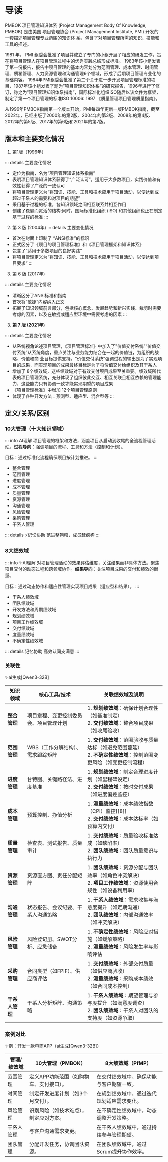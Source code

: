 # 导读

PMBOK 项目管理知识体系 (Project Management Body Of Knowledge, PMBOK) 是由美国 项目管理协会 (Project Management Institute, PMI) 开发的一套描述项目管理专业范围的知识体 系，包含了对项目管理所需的知识、技能和工具的描述。


1981 年， PMI 组委会批准了项目并成立了专门的小组开展了相应的研发工作，旨在将项目管理人在项目管理过程中的优秀实践总结形成标准。
1983年该小组发表了第一份报告，报告中项目管理的基本内容划分为范围管理、成本管理、时间管理、质翟管理、人力资源管理和沟通管理6个领域，形成了后期项目管理专业化的基础内容。
1984年PMI组委会批准了第二个关于进一步开发项目管理标准的项目，1987年该小组发表了题为”项目管理知识体系”的研究报告，1996年进行了修订，称之为”项目管理知识体系指南”，国际标准化组织ISO随后以该文件为框架，制定了第一个项目管理的标准ISO 10006: 1997 《质量管理项目管理质量指南》。

从1996年PMBOK指南第一个版本开始，PMI每四年更新一版PMBOK指南，截至2022年，已经出版了2000年的第2版、2004年的第3版、2008年的第4版、2012年的第5版、2017年的第6版和2021年的第7版。

## 版本和主要变化情况

1. 第1版（1996年）

::: details 主要变化情况
- 定位为指南，名为”项目管理知识体系指南”
- 表明项目管理知识体系获得了“广泛认可”，适用于大多数项目，实践价值和有效性获得了广泛的一致认可
- 将项目管理定义为“将知识、技能、工具和技术应用于项目活动，以便达到或超过干系人的需要和对项目的期望”
- 采用基于过程的标准，各知识领域之间相互联系并相互作用
- 创建了稳健而灵活的结构;同时，国际标准化组织 (ISO) 和其他组织也正在制定基于过程的标准 
:::

2. 第 3 版 (2004年)
::: details 主要变化情况
- 首次在封面上印制了 “ANSI标准”的标识
- 正式区分了《项目的项目管理标准》和《项目管理框架和知识体系》
- 包含了“适用于多数项目的良好实践”
- 将项目管理定义为“将知识、技能、工具和技术应用于项目活动，以便达到项目要求“
:::

3. 第 6 版 (2017年)

::: details 主要变化情况
- 清晰区分了ANSI标准和指南
- 首次将“敏捷“内容纳入正文
- 拓展了知识领域前言部分，包括核心概念、发展趋势和新兴实践、裁剪时需要考虑的因素，以及在敏捷或适应型环境中需要考虑的因素
:::

3. **第 7 版 (2021年)**

::: details 主要变化情况
- 从系统视角论述项目管理，《项目管理标准》中加入了"价值交付系统”“价值交付系统”从系统角度，重点关注与业务能力结合在一起的价值链，为组织的战略、价值和商 业目标提供支持。"价值交付系统”强调过程的输出是为了实现项目的成果，而实现项目的成果最终目标是为了将价值交付给组织及其干系人
- 增加了 8个绩效域，这些绩效域对于有效交付项目成果至关重要。绩效域所代表的项目管理系统，充分体现了组织彼此交互、相互关联且相互依赖的管理能力，这些能力只有协调一致才能实现期望的项目成果
- 《项目管理标准》中增加 12个项目管理原则
- 体现了各种开发方法：预测型、适应型、混合型等
:::

## 定义/关系/区别

### 10大管理（十大知识领域）

::: info AI理解
项目管理的框架和方法，涵盖项目从启动到收尾的全流程管理活动。**过程导向**：强调项目的流程、工具和方法（控制和计划）。

目标：通过标准化流程确保项目按计划推进。
:::
- 整合管理
- 范围管理
- 进度管理
- 成本管理
- 质量管理
- 资源管理
- 沟通管理
- 风险管理
- 采购管理
- 干系人管理

::: details ⚡️记忆协助
范进整狗粮，成员赶疯狗
:::

### 8大绩效域

::: info ✨AI理解
对项目管理活动的效果评估维度，关注结果而非具体方法。聚焦项目交付的动态过程和跨领域协作。**结果导向**：关注项目成果的交付和绩效的衡量。

目标：通过动态协作和适应性管理实现项目成果（适应型和结果）。
:::

- 干系人绩效域
- 团队绩效域
- 开发方法和周期绩效域
- 规划绩效域
- 项目工作绩效域
- 交付绩效域
- 度量绩效域
- 不确定性绩效域

::: details 记忆协助
高效认同支满意
:::

### 关联性

<div class="ai-box">
  ✨ai生成[Qwen3-32B]
</div>

| **知识领域** | **核心工具/技术** | **关联绩效域及说明** |
|--------------|-------------------|----------------------|
| **整合管理** | 项目章程、变更控制委员会、项目管理计划 | 1. **规划绩效域**：确保计划合理性（如基准制定）<br>2. **交付绩效域**：整合项目成果（如收尾验收）|
| **范围管理** | WBS（工作分解结构）、需求跟踪矩阵 | 1. **交付绩效域**：范围验收与质量达标（如避免范围蔓延）<br>2. **不确定性绩效域**：控制范围变更风险（如变更控制流程）|
| **进度管理** | 甘特图、关键路径法、进度基准 | 1. **规划绩效域**：制定合理进度计划（如里程碑设定）<br>2. **交付绩效域**：按时交付成果（如进度偏差监控）|
| **成本管理** | 预算控制、挣值分析 | 1. **测量绩效域**：成本绩效指数（CPI）监控[[8]]<br>2. **交付绩效域**：成本达标率（如预算内交付） |
| **质量管理** | 检查表、测试报告、质量审计 | 1. **交付绩效域**：质量验收标准达成（如缺陷率）<br>2. **团队绩效域**：团队质量意识与执行力 |
| **资源管理** | 资源直方图、责任分配矩阵 | 1. **团队绩效域**：资源分配与团队效率（如角色冲突解决）<br>2. **项目工作绩效域**：资源使用合规性（如设备利用率）|
| **沟通管理** | 状态报告、会议纪要、干系人沟通策略 | 1. **干系人绩效域**：需求收集与满意度提升（如定期沟通）<br>2. **团队绩效域**：内部沟通效率（如冲突解决）|
| **风险管理** | 风险登记册、SWOT分析、应急储备 | 1. **不确定性绩效域**：风险应对措施（如缓解策略）<br>2. **测量绩效域**：风险发生率与影响评估|
| **采购管理** | 合同类型（如FPIF）、供应商评估 | 1. **交付绩效域**：外部交付质量（如供应商验收）<br>2. **测量绩效域**：采购成本绩效（如合同成本控制）|
| **干系人管理** | 干系人分析矩阵、沟通策略 | 1. **干系人绩效域**：期望管理与参与度提升（如满意度调查）<br>2. **团队绩效域**：干系人对团队的支持度（如资源争取）|

### 案例对比

<div class="ai-box">
  ✨例：开发一款电商APP（ai生成[Qwen3-32B]）
</div>

|管理/绩效域|10大管理（PMBOK）|8大绩效域（PfMP）|
|---|---|---|
|范围管理|定义APP功能范围（如购物车、支付接口）。|在交付绩效域中，确保功能与客户期望一致。
|时间管理|制定开发进度计划（如3个月交付）。|在规划绩效域中，通过迭代规划适应需求变化。
|风险管理|识别风险（如技术难点），制定应对方案。|在不确定性绩效域中，动态调整开发策略。
|干系人管理|与客户沟通需求变更。|在干系人绩效域中，通过持续参与管理期望。
|团队管理|分配开发任务，协调团队资源。|在团队绩效域中，通过Scrum提升协作效率。